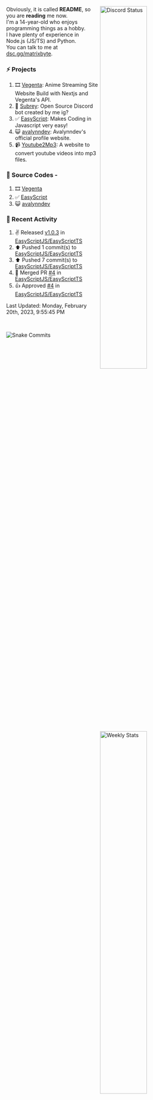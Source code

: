 <a href="https://discord.com/users/735059235141845003" target="_blank">
	<img width="50%" align="right" alt="Discord Status" src="https://lanyard.cnrad.dev/api/735059235141845003?bg=1f1f1f&borderRadius=5px">
</a>
<a href="https://wakatime.com/@Avalynn" target="_blank">
	<img width="50%" align="right" alt="Weekly Stats" src="https://github-readme-stats.vercel.app/api/wakatime?username=avalynn&border_radius=5px&theme=dark&bg_color=1f1f1f&border_color=1f1f1f&icon_color=58a6ff&show_icons=true&disable_animations=true&custom_title=Weekly%20Stats&v=2">
</a>

<div align="left">
Obviously, it is called <b>README</b>, so you are <b>reading</b> me now.<br> 
I'm a 14-year-old who enjoys programming things as a hobby. <br>
I have plenty of experience in Node.js (JS/TS) and Python.<br>
You can talk to me at <a href="https://dsc.gg/matrixbyte">dsc.gg/matrixbyte</a>.<br>
</div>

### ⚡ Projects
1. 🎞️ [Vegenta](https://vegenta.is-an.app): Anime Streaming Site Website Build with Nextjs and Vegenta's API.
2. 🤖 [Subrey](https://github.com/uzukidev/Subrey): Open Source Discord bot created by me ig?
3. ✅ [EasyScript](https://www.npmjs.com/package/easyscriptjs): Makes Coding in Javascript very easy!
4. 😺 [avalynndev](https://avalynn.is-a-good.dev): Avalynndev's official profile website.
5. 📹 [Youtube2Mp3](https://yt2mp3.is-an.app): A website to convert youtube videos into mp3 files.

### 📄 Source Codes -
1. 🎞️ [Vegenta](https://github.com/avalynndev/vegenta)
2. ✅ [EasyScript](https://github.com/EasyScriptJS/EasyScript)
3. 😺 [avalynndev](https://github.com/uzukidev/avalynndev)

### 📄 Recent Activity

<!--RECENT_ACTIVITY:start-->
1. ✌️ Released [v1.0.3](https://github.com/EasyScriptJS/EasyScriptTS/releases/tag/v1.0.3) in [EasyScriptJS/EasyScriptTS](https://github.com/EasyScriptJS/EasyScriptTS)<br>
2. ⬆️ Pushed 1 commit(s) to [EasyScriptJS/EasyScriptTS](https://github.com/EasyScriptJS/EasyScriptTS)<br>
3. ⬆️ Pushed 7 commit(s) to [EasyScriptJS/EasyScriptTS](https://github.com/EasyScriptJS/EasyScriptTS)<br>
4. 🎉 Merged PR [#4](https://github.com/EasyScriptJS/EasyScriptTS/pull/4) in [EasyScriptJS/EasyScriptTS](https://github.com/EasyScriptJS/EasyScriptTS)<br>
5. 👍 Approved [#4](https://github.com/EasyScriptJS/EasyScriptTS/pull/4#pullrequestreview-1304936092) in [EasyScriptJS/EasyScriptTS](https://github.com/EasyScriptJS/EasyScriptTS)<br>
<!--RECENT_ACTIVITY:end-->

<!--RECENT_ACTIVITY:last_update-->
Last Updated: Monday, February 20th, 2023, 9:55:45 PM
<!--RECENT_ACTIVITY:last_update_end-->

<br />

![Snake Commits](https://raw.githubusercontent.com/avalynndev/avalynndev/e7cc130b71cdb75f5598d2d6c3076f6aa0f2585b/github-contribution-grid-snake.svg)
